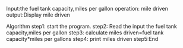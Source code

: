 Input:the fuel tank capacity,miles per gallon
operation: mile driven
output:Display mile driven

Algorithm
step1: start the program.
step2: Read the input the fuel tank capacity,miles per gallon
step3: calculate miles driven=fuel tank capacity*miles per gallons
step4: print miles driven
step5:End